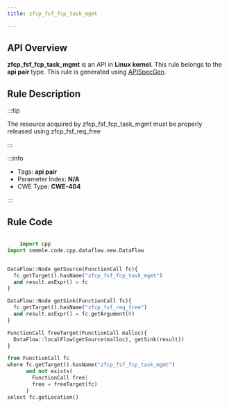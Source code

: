 ```yaml
---
title: zfcp_fsf_fcp_task_mgmt

---
```



## API Overview
**zfcp_fsf_fcp_task_mgmt** is an API in **Linux kernel**. This rule belongs to the **api pair** type. This rule is generated using [APISpecGen](../../tools/APISpecGen).
## Rule Description

:::tip

The resource acquired by zfcp_fsf_fcp_task_mgmt must be properly released using zfcp_fsf_req_free

:::

:::info

- Tags: **api pair**
- Parameter Index: **N/A**
- CWE Type: **CWE-404**

:::

## Rule Code
```python

    import cpp
import semmle.code.cpp.dataflow.new.DataFlow


DataFlow::Node getSource(FunctionCall fc){
  fc.getTarget().hasName("zfcp_fsf_fcp_task_mgmt")
  and result.asExpr() = fc
}

DataFlow::Node getSink(FunctionCall fc){
  fc.getTarget().hasName("zfcp_fsf_req_free")
  and result.asExpr() = fc.getArgument(0)
}

FunctionCall freeTarget(FunctionCall malloc){
  DataFlow::localFlow(getSource(malloc), getSink(result))
}

from FunctionCall fc
where fc.getTarget().hasName("zfcp_fsf_fcp_task_mgmt")
      and not exists(
        FunctionCall free| 
        free = freeTarget(fc)
      )
select fc.getLocation()

    
```